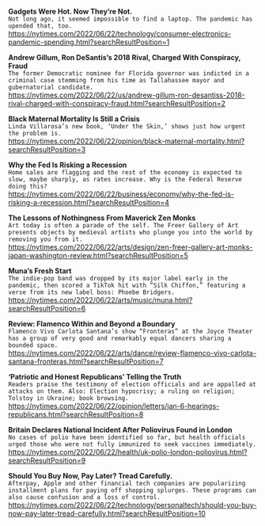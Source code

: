 **Gadgets Were Hot. Now They’re Not.**\
`Not long ago, it seemed impossible to find a laptop. The pandemic has upended that, too.`\
https://nytimes.com/2022/06/22/technology/consumer-electronics-pandemic-spending.html?searchResultPosition=1

**Andrew Gillum, Ron DeSantis’s 2018 Rival, Charged With Conspiracy, Fraud**\
`The former Democratic nominee for Florida governor was indicted in a criminal case stemming from his time as Tallahassee mayor and gubernatorial candidate.`\
https://nytimes.com/2022/06/22/us/andrew-gillum-ron-desantiss-2018-rival-charged-with-conspiracy-fraud.html?searchResultPosition=2

**Black Maternal Mortality Is Still a Crisis**\
`Linda Villarosa’s new book, ‘Under the Skin,’ shows just how urgent the problem is.`\
https://nytimes.com/2022/06/22/opinion/black-maternal-mortality.html?searchResultPosition=3

**Why the Fed Is Risking a Recession**\
`Home sales are flagging and the rest of the economy is expected to slow, maybe sharply, as rates increase. Why is the Federal Reserve doing this?`\
https://nytimes.com/2022/06/22/business/economy/why-the-fed-is-risking-a-recession.html?searchResultPosition=4

**The Lessons of Nothingness From Maverick Zen Monks**\
`Art today is often a parade of the self. The Freer Gallery of Art presents objects by medieval artists who plunge you into the world by removing you from it.`\
https://nytimes.com/2022/06/22/arts/design/zen-freer-gallery-art-monks-japan-washington-review.html?searchResultPosition=5

**Muna’s Fresh Start**\
`The indie-pop band was dropped by its major label early in the pandemic, then scored a TikTok hit with “Silk Chiffon,” featuring a verse from its new label boss: Phoebe Bridgers.`\
https://nytimes.com/2022/06/22/arts/music/muna.html?searchResultPosition=6

**Review: Flamenco Within and Beyond a Boundary**\
`Flamenco Vivo Carlota Santana’s show “Fronteras” at the Joyce Theater has a group of very good and remarkably equal dancers sharing a bounded space.`\
https://nytimes.com/2022/06/22/arts/dance/review-flamenco-vivo-carlota-santana-fronteras.html?searchResultPosition=7

**‘Patriotic and Honest Republicans’ Telling the Truth**\
`Readers praise the testimony of election officials and are appalled at attacks on them. Also: Election hypocrisy; a ruling on religion; Tolstoy in Ukraine; book browsing.`\
https://nytimes.com/2022/06/22/opinion/letters/jan-6-hearings-republicans.html?searchResultPosition=8

**Britain Declares National Incident After Poliovirus Found in London**\
`No cases of polio have been identified so far, but health officials urged those who were not fully immunized to seek vaccines immediately.`\
https://nytimes.com/2022/06/22/health/uk-polio-london-poliovirus.html?searchResultPosition=9

**Should You Buy Now, Pay Later? Tread Carefully.**\
`Afterpay, Apple and other financial tech companies are popularizing installment plans for paying off shopping splurges. These programs can also cause confusion and a loss of control.`\
https://nytimes.com/2022/06/22/technology/personaltech/should-you-buy-now-pay-later-tread-carefully.html?searchResultPosition=10

